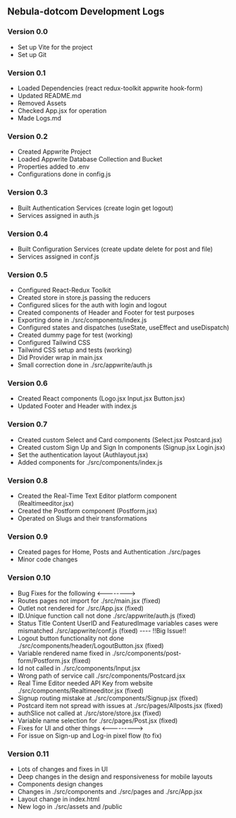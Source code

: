 ## Nebula-dotcom Development Logs

### Version 0.0
- Set up Vite for the project
- Set up Git

### Version 0.1
- Loaded Dependencies (react redux-toolkit appwrite hook-form)
- Updated README.md
- Removed Assets
- Checked App.jsx for operation
- Made Logs.md

### Version 0.2
- Created Appwrite Project
- Loaded Appwrite Database Collection and Bucket
- Properties added to .env
- Configurations done in config.js

### Version 0.3
- Built Authentication Services (create login get logout)
- Services assigned in auth.js

### Version 0.4
- Built Configuration Services (create update delete for post and file)
- Services assigned in conf.js

### Version 0.5
- Configured React-Redux Toolkit
- Created store in store.js passing the reducers
- Configured slices for the auth with login and logout
- Created components of Header and Footer for test purposes
- Exporting done in ./src/components/index.js
- Configured states and dispatches (useState, useEffect and useDispatch)
- Created dummy page for test (working)
- Configured Tailwind CSS
- Tailwind CSS setup and tests (working)
- Did Provider wrap in main.jsx
- Small correction done in ./src/appwrite/auth.js

### Version 0.6
- Created React components (Logo.jsx Input.jsx Button.jsx)
- Updated Footer and Header with index.js

### Version 0.7
- Created custom Select and Card components (Select.jsx  Postcard.jsx)
- Created custom Sign Up and Sign In components (Signup.jsx  Login.jsx)
- Set the authentication layout (Authlayout.jsx)
- Added components for ./src/components/index.js

### Version 0.8
- Created the Real-Time Text Editor platform component (Realtimeeditor.jsx)
- Created the Postform component (Postform.jsx)
- Operated on Slugs and their transformations

### Version 0.9
- Created pages for Home, Posts and Authentication ./src/pages
- Minor code changes

### Version 0.10
- Bug Fixes for the following <-------->
- Routes pages not import for ./src/main.jsx (fixed)
- Outlet not rendered for ./src/App.jsx (fixed)
- ID.Unique function call not done ./src/appwrite/auth.js (fixed)
- Status Title Content UserID and FeaturedImage variables cases were mismatched ./src/appwrite/conf.js (fixed) ---- !!Big Issue!!
- Logout button functionality not done ./src/components/header/LogoutButton.jsx (fixed)
- Variable rendered name fixed in ./src/components/post-form/Postform.jsx (fixed)
- Id not called in ./src/components/Input.jsx
- Wrong path of service call ./src/components/Postcard.jsx
- Real Time Editor needed API Key from website ./src/components/Realtimeeditor.jsx (fixed)
- Signup routing mistake at ./src/components/Signup.jsx (fixed)
- Postcard item not spread with issues at ./src/pages/Allposts.jsx (fixed)
- authSlice not called at ./src/store/store.jsx (fixed)
- Variable name selection for ./src/pages/Post.jsx (fixed)
- Fixes for UI and other things <--------->
- For issue on Sign-up and Log-in pixel flow (to fix)

### Version 0.11

- Lots of changes and fixes in UI
- Deep changes in the design and responsiveness for mobile layouts
- Components design changes
- Changes in ./src/components and ./src/pages and ./src/App.jsx
- Layout change in index.html
- New logo in ./src/assets and /public